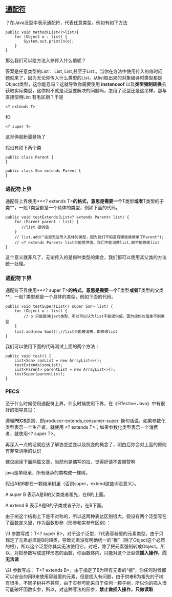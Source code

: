 

## [通配符](https://www.zhihu.com/search?q=通配符&search_source=Entity&hybrid_search_source=Entity&hybrid_search_extra={"sourceType"%3A"answer"%2C"sourceId"%3A1865592971})

？在Java泛型中表示通配符，代表任意类型，例如有如下方法

```text
public void method(List<?>list){
    for (Object o : list) {
        System.out.println(o);
    }
}
```

那么我们可以给方法入参传入什么值呢？

答案是任意类型的List： List<String>, List<Integer>,甚至于List<Object> 。当你在方法中使用传入的值时问题就来了，因为无论你传入什么类型的List，从list取出来的对象编译时类型都是Object类型，这你能忍吗？这就导致你需要使用 **instanceof** 以及**类型强制转换**去获取实际类型，这你妈不就是泛型要解决的问题吗，怎用了泛型还是这吊样，那与直接使用List 有毛区别？于是 

```text
<? extends T> 
```

和

```text
<? super T>
```

这哥俩就粉墨登场了

假设有如下两个类

```text
public class Parent {
}

public class Son extends Parent {
}
```

### 通配符上界

通配符上界使用**<? extends T>**的格式，意思是需要一个**T类型**或者**T类型的子类**，一般T类型都是一个具体的类型，例如下面的代码。

```text
public void testExtends(List<? extends Parent> list) {
    for (Parent parent : list) {
       //list 提供值
    }
    // list.add("这里无法传入具体的类型，因为我们不知道有哪些类继承了Parent");
    // <? extends Parent> list只能提供值，我们不能消费list,即不能修改list
}
```

这个意义就非凡了，无论传入的是何种类型的集合，我们都可以使用其父类的方法统一处理。

### 通配符下界

通配符下界使用**<? super T>**的格式，意思是需要一个**T类型**或者**T类型的父类**，一般T类型都是一个具体的类型，例如下面的代码。

```text
public void testSuper(List<? super Son> list) {
    for (Object o : list) {
        // o 只能是Object类型，所以可以认为list不能提供值，因为提供的值拿不到类型
    }
    list.add(new Son());//list只能被消费，即修改list
}
```



我们可以使用下面的代码测试上面的两个方法：

```text
public void test() {
    List<Son> sonList = new ArrayList<>();
    testExtends(sonList);
    List<Parent> parentList = new ArrayList<>();
    testSuper(parentList);
}
```



### PECS

至于什么时候使用通配符上界，什么时候使用下界，在《Effective Java》中有很好的指导意见：

遵循**PECS**原则，即producer-extends,consumer-super. 换句话说，如果参数化类型表示一个生产者，就使用 <? extends T>；如果参数化类型表示一个消费者，就使用<? super T>。

再深入一点的话就应该了解协变逆变以及抗变的概念了，明白后你会对上面的原则有非常清晰的认识

建议阅读下面两篇文章，当然也是偶写的拉，觉得好请不吝赐赞啊



java是单继承，所有继承的类构成一棵树。

假设A和B都在一颗继承树里（否则super，extend这些词没意义）。

A super B 表示A是B的父类或者祖先，在B的上面。

A extend B 表示A是B的子类或者子孙，在B下面。

由于树这个结构上下是不对称的，所以这两种表达区别很大。假设有两个泛型写在了函数定义里，作为函数形参（形参和实参有区别）：

\1) 参数写成：T<? super B>，对于这个泛型，?代表容器里的元素类型，由于只规定了元素必须是B的超类，导致元素没有明确统一的“根”（除了Object这个必然的根），所以这个泛型你其实无法使用它，对吧，除了把元素强制转成Object。所以，对把参数写成这样形态的函数，你函数体内，只能对这个泛型做**插入操作，而无法读**

\2) 参数写成： T<? extends B>，由于指定了B为所有元素的“根”，你任何时候都可以安全的用B来使用容器里的元素，但是插入有问题，由于供奉B为祖先的子树有很多，不同子树并不兼容，由于实参可能来自于任何一颗子树，所以你的插入很可能破坏函数实参，所以，对这种写法的形参，**禁止做插入操作，只做读取**